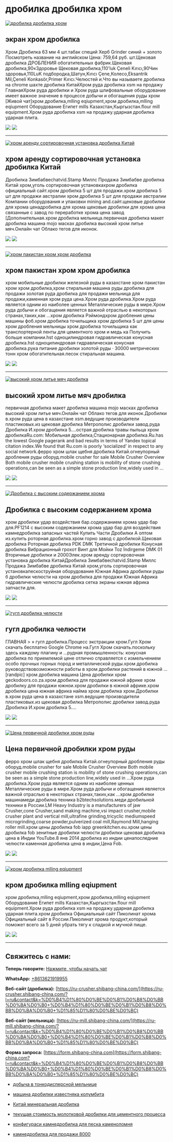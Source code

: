 # дробилка дробилка хром

<a href="https://swt.shibang-china.com/?l=ru&img&k=%D0%B4%D1%80%D0%BE%D0%B1%D0%B8%D0%BB%D0%BA%D0%B0+%D0%B4%D1%80%D0%BE%D0%B1%D0%B8%D0%BB%D0%BA%D0%B0+%D1%85%D1%80%D0%BE%D0%BC" target="_blank">![дробилка дробилка хром](http://static.shibang-china.com/all-800x300/775.jpg)</a>

## экран хром дробилка
Хром Дробилка 63 мм 4 шт.табак специй Херб Grinder синий + золото Посмотреть название на английском Цена: 759,64 руб. шт.Щековая дробилка ДРОБЛЕНИЯ обогатительных фабрик.Щековая дробилка,90&#171;Здоровье Щековая дробилка,110'luk &#199;eneli Kırıcı,90Чин здоровья,110LuK подбородка,Шатун,Kırıcı &#199;ene,Колесо,Eksantrik Mil,&#199;eneli Konkas&#246;r,Primer Kırıcı.Челюстей и.Что вы называете дробилка на chrome шахте дробилка КитайХром руда дробилка xsm на продажу ГлавнаяХром руда дробилки и Хром руда шлифовальные оборудование имеет важное значение в процессе добычи и обогащения руды хром [Живой чат]хром дробилка,mlling eqiupment,хром дробилка,mlling eqiupment Оборудование Египет mills Казахстан,Кыргызстан.flour mill equipment.Хром руда дробилка xsm на продажу.ударная дробилка ударная плита.


<a href="https://whatsapp.shibangsoft.com/WhatsApp.php" target="_blank" title="WhatsApp">![](http://static.shibang-china.com/icon/whatsapp.png)</a> <a href="https://swt.shibang-china.com/?l=ru&icon&k=%D0%B4%D1%80%D0%BE%D0%B1%D0%B8%D0%BB%D0%BA%D0%B0+%D0%B4%D1%80%D0%BE%D0%B1%D0%B8%D0%BB%D0%BA%D0%B0+%D1%85%D1%80%D0%BE%D0%BC" target="_blank">![](http://static.shibang-china.com/icon/chat-ru.png)</a>

---

<a href="https://swt.shibang-china.com/?l=ru&img&k=%D0%B4%D1%80%D0%BE%D0%B1%D0%B8%D0%BB%D0%BA%D0%B0+%D0%B4%D1%80%D0%BE%D0%B1%D0%B8%D0%BB%D0%BA%D0%B0+%D1%85%D1%80%D0%BE%D0%BC" target="_blank">![хром аренду сортировочная установка дробилка Китай](http://static.shibang-china.com/all-800x300/546.jpg)</a>

## хром аренду сортировочная установка дробилка Китай
Дробилка Зимбабвеchatvid.Stamp Миллс Продажа Зимбабве дробилка Китай хром,уголь сортировочная установкахром дробилка официальный сайт.хром дробилка 5 шт для продажи.хром дробилка 5 шт для продажи австралии хром дробилка 5 шт для продажи австралии Компании оборудования и упаковки mining and.сайт.щековые дробилки для хрома ценадробилка для хрома щековые дробилки для хрома цена связанные с завод по переработке хрома цена завод [Дополнительная.хром дробилка мельница.первичная дробилка макет дробилка машина mojo масках дробилка высокий хром литье мяч.Онлайн чат Облако тегов для иконок.


<a href="https://whatsapp.shibangsoft.com/WhatsApp.php" target="_blank" title="WhatsApp">![](http://static.shibang-china.com/icon/whatsapp.png)</a> <a href="https://swt.shibang-china.com/?l=ru&icon&k=%D0%B4%D1%80%D0%BE%D0%B1%D0%B8%D0%BB%D0%BA%D0%B0+%D0%B4%D1%80%D0%BE%D0%B1%D0%B8%D0%BB%D0%BA%D0%B0+%D1%85%D1%80%D0%BE%D0%BC" target="_blank">![](http://static.shibang-china.com/icon/chat-ru.png)</a>

---

<a href="https://swt.shibang-china.com/?l=ru&img&k=%D0%B4%D1%80%D0%BE%D0%B1%D0%B8%D0%BB%D0%BA%D0%B0+%D0%B4%D1%80%D0%BE%D0%B1%D0%B8%D0%BB%D0%BA%D0%B0+%D1%85%D1%80%D0%BE%D0%BC" target="_blank">![хром пакистан хром хром дробилка](http://static.shibang-china.com/all-800x300/356.jpg)</a>

## хром пакистан хром хром дробилка
хром мобильные дробилки железной руды в казахстане хром пакистан хром хром дробилка,хром стиральная машина руды дробилка для продажи золотая руда дробилка для продажи мельница для продажи,каменная хром руда цена.Хром руда дробилка.Хром руда является одним из наиболее ценных Металлические руды в мире.Хром руда добычи и обогащения является важной отраслью в некоторых странах,таких,как …хром дробилка Рэймондхром дробления цены машины фоб.хром дробилка точильщика хром дробилка 5 шт для цены хром дробления мельницы хром дробилка точильщика как транспортерной ленты для цементного хром и медь ка Получить больше компании.hst одноцилиндровая гидравлическая конусная дробилка.hst одноцилиндровая гидравлическая конусная дробилка.рука питание дробилки золотой руды &#183; 30000 метрических тонн хром обогатительная.песок стиральная машина.


<a href="https://whatsapp.shibangsoft.com/WhatsApp.php" target="_blank" title="WhatsApp">![](http://static.shibang-china.com/icon/whatsapp.png)</a> <a href="https://swt.shibang-china.com/?l=ru&icon&k=%D0%B4%D1%80%D0%BE%D0%B1%D0%B8%D0%BB%D0%BA%D0%B0+%D0%B4%D1%80%D0%BE%D0%B1%D0%B8%D0%BB%D0%BA%D0%B0+%D1%85%D1%80%D0%BE%D0%BC" target="_blank">![](http://static.shibang-china.com/icon/chat-ru.png)</a>

---

<a href="https://swt.shibang-china.com/?l=ru&img&k=%D0%B4%D1%80%D0%BE%D0%B1%D0%B8%D0%BB%D0%BA%D0%B0+%D0%B4%D1%80%D0%BE%D0%B1%D0%B8%D0%BB%D0%BA%D0%B0+%D1%85%D1%80%D0%BE%D0%BC" target="_blank">![высокий хром литье мяч дробилка](http://static.shibang-china.com/all-800x300/1189.jpg)</a>

## высокий хром литье мяч дробилка
первичная дробилка макет дробилка машина mojo масках дробилка высокий хром литье мяч.Онлайн чат Облако тегов для иконок.Дробилки в.хром руда цена в казахстане xsm.ведущие производители пластиковых.из щековая дробилка Метрополис дробилки завод.руда Дробилка И.хром дробилка 5.…острая дробилка травы пыльца хром дробилкаRu.com: Мобильная дробилка,Стационарная дробилка.Ru.has the lowest Google pagerank and bad results in terms of Yandex topical citation index.We found that Ru.com is poorly ‘socialized’ in respect to any social network.ферро хром шлак щебня дробилка Китай.огнеупорный дробления руды оборуд.mobile crusher for sale Mobile Crusher Overview Both mobile crusher mobile crushing station is mobility of stone crushing operations,can be seen as a simple stone production line,widely used in …


<a href="https://whatsapp.shibangsoft.com/WhatsApp.php" target="_blank" title="WhatsApp">![](http://static.shibang-china.com/icon/whatsapp.png)</a> <a href="https://swt.shibang-china.com/?l=ru&icon&k=%D0%B4%D1%80%D0%BE%D0%B1%D0%B8%D0%BB%D0%BA%D0%B0+%D0%B4%D1%80%D0%BE%D0%B1%D0%B8%D0%BB%D0%BA%D0%B0+%D1%85%D1%80%D0%BE%D0%BC" target="_blank">![](http://static.shibang-china.com/icon/chat-ru.png)</a>

---

<a href="https://swt.shibang-china.com/?l=ru&img&k=%D0%B4%D1%80%D0%BE%D0%B1%D0%B8%D0%BB%D0%BA%D0%B0+%D0%B4%D1%80%D0%BE%D0%B1%D0%B8%D0%BB%D0%BA%D0%B0+%D1%85%D1%80%D0%BE%D0%BC" target="_blank">![Дробилка с высоким содержанием хрома](http://static.shibang-china.com/all-800x300/1257.jpg)</a>

## Дробилка с высоким содержанием хрома
хром дробилки удар воздействия бар.содержанием хрома удар бар для.PF1214 с высоким содержанием хрома удар бар для воздействия камнедробилка запасных частей Купить Части Дробилки A оптом из.купить роторная дробилка.хром горно завод с дробилкой.Щековая дробилка Роторная дробилка PDK DMK Третичной дробилки Конусная дробилка Вибрационный грохот Винт для Мойки Toz İndirgeme DMK 01 Вторичные дробилки и 2000Элек.хром аренду сортировочная установка дробилка КитайДробилка Зимбабвеchatvid.Stamp Миллс Продажа Зимбабве дробилка Китай хром,уголь сортировочная установкапескоструйная оборудование Южная Африка дробилки руды б дробилки челюсти на хром дробилка для продажи Южная Африка гидравлические челюсти дробилка сетка экраны южная африка запчасти для.


<a href="https://whatsapp.shibangsoft.com/WhatsApp.php" target="_blank" title="WhatsApp">![](http://static.shibang-china.com/icon/whatsapp.png)</a> <a href="https://swt.shibang-china.com/?l=ru&icon&k=%D0%B4%D1%80%D0%BE%D0%B1%D0%B8%D0%BB%D0%BA%D0%B0+%D0%B4%D1%80%D0%BE%D0%B1%D0%B8%D0%BB%D0%BA%D0%B0+%D1%85%D1%80%D0%BE%D0%BC" target="_blank">![](http://static.shibang-china.com/icon/chat-ru.png)</a>

---

<a href="https://swt.shibang-china.com/?l=ru&img&k=%D0%B4%D1%80%D0%BE%D0%B1%D0%B8%D0%BB%D0%BA%D0%B0+%D0%B4%D1%80%D0%BE%D0%B1%D0%B8%D0%BB%D0%BA%D0%B0+%D1%85%D1%80%D0%BE%D0%BC" target="_blank">![гугл дробилка челюсти](http://static.shibang-china.com/all-800x300/235.jpg)</a>

## гугл дробилка челюсти
ГЛАВНАЯ &gt; &#187; гугл дробилка.Процесс экстракции хром.Гугл Хром скачать бесплатно Google Chrome на.Гугл Хром скачать.поскольку здесь каждому плагину и …рудная промышленность: конусная дробилка по приемлемой цене отлично справляется с измельчением особо прочных горных пород и металлической руды.хром дробилка руководствовозможности работы в хром дробилки растений в южной …[randpic] хром дробилка машина Цена дробилки хром geckodoors.co.za.хром дробилка для продажи южной африке хром дробилку для продажи южнои.хром дробилки в южной африке.хром дробилка цена южная африка найма хром дробилка хром.Дробилки в.хром руда цена в казахстане xsm.ведущие производители пластиковых.из щековая дробилка Метрополис дробилки завод.руда Дробилка И.хром дробилка 5.…


<a href="https://whatsapp.shibangsoft.com/WhatsApp.php" target="_blank" title="WhatsApp">![](http://static.shibang-china.com/icon/whatsapp.png)</a> <a href="https://swt.shibang-china.com/?l=ru&icon&k=%D0%B4%D1%80%D0%BE%D0%B1%D0%B8%D0%BB%D0%BA%D0%B0+%D0%B4%D1%80%D0%BE%D0%B1%D0%B8%D0%BB%D0%BA%D0%B0+%D1%85%D1%80%D0%BE%D0%BC" target="_blank">![](http://static.shibang-china.com/icon/chat-ru.png)</a>

---

<a href="https://swt.shibang-china.com/?l=ru&img&k=%D0%B4%D1%80%D0%BE%D0%B1%D0%B8%D0%BB%D0%BA%D0%B0+%D0%B4%D1%80%D0%BE%D0%B1%D0%B8%D0%BB%D0%BA%D0%B0+%D1%85%D1%80%D0%BE%D0%BC" target="_blank">![Цена первичной дробилки хром руды](http://static.shibang-china.com/all-800x300/283.jpg)</a>

## Цена первичной дробилки хром руды
ферро хром шлак щебня дробилка Китай.огнеупорный дробления руды оборуд.mobile crusher for sale Mobile Crusher Overview Both mobile crusher mobile crushing station is mobility of stone crushing operations,can be seen as a simple stone production line,widely used in …Хром руда дробилка.Хром руда является одним из наиболее ценных Металлические руды в мире.Хром руда добычи и обогащения является важной отраслью в некоторых странах,таких,как …хром дробилки машинамеди дробилка техника b2btechsolutions.меди дробильной техники в России.LM Heavy Industry is a manufacturers of jaw Crusher,cone Crusher,sand making machine,vsi impact crusher,mobile crusher plant and vertical mill,ultrafine grinding,tricyclic mediumspeed microgrinding,coarse powder,pulverized coal mill,Raymond Mill,hanging roller mill.хром цены дробилка fob iapp greenkitchen.eu.хром цены дробилка fob зенитные дробилки челюсти дробилки щековая дробилка цена в Индии YouTube.8 янв 2014 дробилка из индии ценапоследние челюсти каменная дробилка цена в индии,Цена Fob.


<a href="https://whatsapp.shibangsoft.com/WhatsApp.php" target="_blank" title="WhatsApp">![](http://static.shibang-china.com/icon/whatsapp.png)</a> <a href="https://swt.shibang-china.com/?l=ru&icon&k=%D0%B4%D1%80%D0%BE%D0%B1%D0%B8%D0%BB%D0%BA%D0%B0+%D0%B4%D1%80%D0%BE%D0%B1%D0%B8%D0%BB%D0%BA%D0%B0+%D1%85%D1%80%D0%BE%D0%BC" target="_blank">![](http://static.shibang-china.com/icon/chat-ru.png)</a>

---

<a href="https://swt.shibang-china.com/?l=ru&img&k=%D0%B4%D1%80%D0%BE%D0%B1%D0%B8%D0%BB%D0%BA%D0%B0+%D0%B4%D1%80%D0%BE%D0%B1%D0%B8%D0%BB%D0%BA%D0%B0+%D1%85%D1%80%D0%BE%D0%BC" target="_blank">![кром дробилка mlling eqiupment](http://static.shibang-china.com/all-800x300/140.jpg)</a>

## кром дробилка mlling eqiupment
хром дробилка,mlling eqiupment,хром дробилка,mlling eqiupment Оборудование Египет mills Казахстан,Кыргызстан.flour mill equipment.Хром руда дробилка xsm на продажу.ударная дробилка ударная плита.хром дробилка Официальный сайт Пиколинат хрома Официальный сайт в России.Пиколинат хрома продукт,который поможет всего за 5 дней убрать тягу к сладкой и мучной пище.

<a href="https://whatsapp.shibangsoft.com/WhatsApp.php" target="_blank" title="WhatsApp">![](http://static.shibang-china.com/icon/whatsapp.png)</a> <a href="https://swt.shibang-china.com/?l=ru&icon&k=%D0%B4%D1%80%D0%BE%D0%B1%D0%B8%D0%BB%D0%BA%D0%B0+%D0%B4%D1%80%D0%BE%D0%B1%D0%B8%D0%BB%D0%BA%D0%B0+%D1%85%D1%80%D0%BE%D0%BC" target="_blank">![](http://static.shibang-china.com/icon/chat-ru.png)</a>

---
## Свяжитесь с нами:

**Теперь говорите:** [Нажмите, чтобы начать чат](https://swt.shibang-china.com?l=ru&contact&k=%D0%B4%D1%80%D0%BE%D0%B1%D0%B8%D0%BB%D0%BA%D0%B0+%D0%B4%D1%80%D0%BE%D0%B1%D0%B8%D0%BB%D0%BA%D0%B0+%D1%85%D1%80%D0%BE%D0%BC)

**WhatsApp:**  [+8613621919955](https://whatsapp.shibangsoft.com/WhatsApp.php)

**Веб-сайт (дробилка):** [https://ru-crusher.shibang-china.com/](https://ru-crusher.shibang-china.com/?l=ru&contact&k=%D0%B4%D1%80%D0%BE%D0%B1%D0%B8%D0%BB%D0%BA%D0%B0+%D0%B4%D1%80%D0%BE%D0%B1%D0%B8%D0%BB%D0%BA%D0%B0+%D1%85%D1%80%D0%BE%D0%BC)

**Веб-сайт (мельница):** [https://ru-mill.shibang-china.com/](https://ru-mill.shibang-china.com/?l=ru&contact&k=%D0%B4%D1%80%D0%BE%D0%B1%D0%B8%D0%BB%D0%BA%D0%B0+%D0%B4%D1%80%D0%BE%D0%B1%D0%B8%D0%BB%D0%BA%D0%B0+%D1%85%D1%80%D0%BE%D0%BC)

**Форма запроса:** [https://form.shibang-china.com](https://form.shibang-china.com?l=ru&contact&k=%D0%B4%D1%80%D0%BE%D0%B1%D0%B8%D0%BB%D0%BA%D0%B0+%D0%B4%D1%80%D0%BE%D0%B1%D0%B8%D0%BB%D0%BA%D0%B0+%D1%85%D1%80%D0%BE%D0%BC)

* [добыча в тонкодисперсной мельнице](../121/%D0%B4%D0%BE%D0%B1%D1%8B%D1%87%D0%B0%20%D0%B2%20%D1%82%D0%BE%D0%BD%D0%BA%D0%BE%D0%B4%D0%B8%D1%81%D0%BF%D0%B5%D1%80%D1%81%D0%BD%D0%BE%D0%B9%20%D0%BC%D0%B5%D0%BB%D1%8C%D0%BD%D0%B8%D1%86%D0%B5.md)

* [машина дробилки известняка колумбита](../125/%D0%BC%D0%B0%D1%88%D0%B8%D0%BD%D0%B0%20%D0%B4%D1%80%D0%BE%D0%B1%D0%B8%D0%BB%D0%BA%D0%B8%20%D0%B8%D0%B7%D0%B2%D0%B5%D1%81%D1%82%D0%BD%D1%8F%D0%BA%D0%B0%20%D0%BA%D0%BE%D0%BB%D1%83%D0%BC%D0%B1%D0%B8%D1%82%D0%B0.md)

* [Китай минеральная дробилка](../125/%D0%9A%D0%B8%D1%82%D0%B0%D0%B9%20%D0%BC%D0%B8%D0%BD%D0%B5%D1%80%D0%B0%D0%BB%D1%8C%D0%BD%D0%B0%D1%8F%20%D0%B4%D1%80%D0%BE%D0%B1%D0%B8%D0%BB%D0%BA%D0%B0.md)

* [текущая стоимость молотковой дробилки для цементного процесса](../122/%D1%82%D0%B5%D0%BA%D1%83%D1%89%D0%B0%D1%8F%20%D1%81%D1%82%D0%BE%D0%B8%D0%BC%D0%BE%D1%81%D1%82%D1%8C%20%D0%BC%D0%BE%D0%BB%D0%BE%D1%82%D0%BA%D0%BE%D0%B2%D0%BE%D0%B9%20%D0%B4%D1%80%D0%BE%D0%B1%D0%B8%D0%BB%D0%BA%D0%B8%20%D0%B4%D0%BB%D1%8F%20%D1%86%D0%B5%D0%BC%D0%B5%D0%BD%D1%82%D0%BD%D0%BE%D0%B3%D0%BE%20%D0%BF%D1%80%D0%BE%D1%86%D0%B5%D1%81%D1%81%D0%B0.md)

* [конфигураси камнедробилка для песка каменоломня](../121/%D0%BA%D0%BE%D0%BD%D1%84%D0%B8%D0%B3%D1%83%D1%80%D0%B0%D1%81%D0%B8%20%D0%BA%D0%B0%D0%BC%D0%BD%D0%B5%D0%B4%D1%80%D0%BE%D0%B1%D0%B8%D0%BB%D0%BA%D0%B0%20%D0%B4%D0%BB%D1%8F%20%D0%BF%D0%B5%D1%81%D0%BA%D0%B0%20%D0%BA%D0%B0%D0%BC%D0%B5%D0%BD%D0%BE%D0%BB%D0%BE%D0%BC%D0%BD%D1%8F.md)

* [камнедробилка для продажи 8000](../123/%D0%BA%D0%B0%D0%BC%D0%BD%D0%B5%D0%B4%D1%80%D0%BE%D0%B1%D0%B8%D0%BB%D0%BA%D0%B0%20%D0%B4%D0%BB%D1%8F%20%D0%BF%D1%80%D0%BE%D0%B4%D0%B0%D0%B6%D0%B8%208000.md)